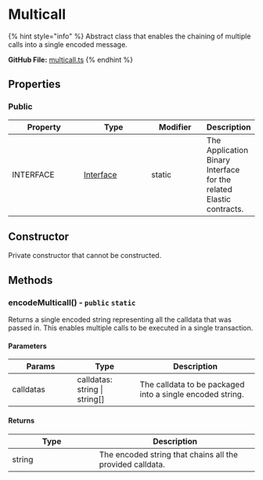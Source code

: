 # Multicall

{% hint style="info" %}
Abstract class that enables the chaining of multiple calls into a single encoded message.



**GitHub File:** [multicall.ts](https://github.com/KyberNetwork/ks-sdk-elastic/blob/main/src/multicall.ts)
{% endhint %}

## Properties

### Public

<table><thead><tr><th width="136">Property</th><th width="129">Type</th><th width="101">Modifier</th><th>Description</th></tr></thead><tbody><tr><td>INTERFACE</td><td><a href="https://www.npmjs.com/package/@ethersproject/abi">Interface</a></td><td>static</td><td>The Application Binary Interface for the related Elastic contracts.</td></tr></tbody></table>

## Constructor

Private constructor that cannot be constructed.

## Methods

### encodeMulticall() - `public` `static`

Returns a single encoded string representing all the calldata that was passed in. This enables multiple calls to be executed in a single transaction.

#### Parameters

<table><thead><tr><th width="117">Params</th><th width="112">Type</th><th>Description</th></tr></thead><tbody><tr><td>calldatas</td><td>calldatas: string | string[]</td><td>The calldata to be packaged into a single encoded string.</td></tr></tbody></table>

#### Returns

<table><thead><tr><th width="162">Type</th><th>Description</th></tr></thead><tbody><tr><td>string</td><td>The encoded string that chains all the provided calldata.</td></tr></tbody></table>
